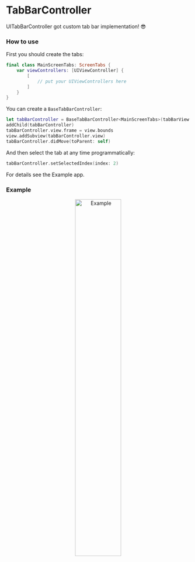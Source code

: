 # TabBarController
UITabBarController got custom tab bar implementation! 😎

### How to use

First you should create the tabs:

```swift
final class MainScreenTabs: ScreenTabs {
    var viewControllers: [UIViewController] {
        [
            // put your UIViewControllers here
        ]
    }
}
```

You can create a `BaseTabBarController`:

```swift
let tabBarController = BaseTabBarController<MainScreenTabs>(tabBarView: AdaptiveTabBar(selectedColor: .red, unselectedColor: .blue))
addChild(tabBarController)
tabBarController.view.frame = view.bounds
view.addSubview(tabBarController.view)
tabBarController.didMove(toParent: self)
```

And then select the tab at any time programmatically:

```swift
tabBarController.setSelectedIndex(index: 2)
```

For details see the Example app.

### Example

<p style="text-align:center;"><img src="https://github.com/stateman92/TabBarController/blob/main/Resources/screenrecording.gif?raw=true" width="50%" alt="Example"></p>
